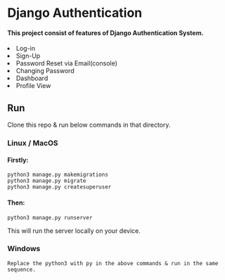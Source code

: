 # Django Authentication

#### This project consist of features of Django Authentication System.

<li>Log-in
<li>Sign-Up
<li>Password Reset via Email(console)
<li>Changing Password
<li>Dashboard 
<li>Profile View

## Run
Clone this repo & run below commands in that directory.

### Linux / MacOS

#### Firstly:
    python3 manage.py makemigrations
    python3 manage.py migrate
    python3 manage.py createsuperuser

#### Then:
    python3 manage.py runserver

This will run the server locally on your device.

### Windows 
    Replace the python3 with py in the above commands & run in the same sequence.
